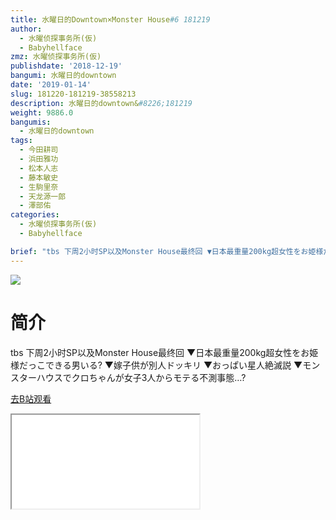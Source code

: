 ```yaml
---
title: 水曜日的Downtown×Monster House#6 181219
author:
  - 水曜侦探事务所(仮)
  - Babyhellface
zmz: 水曜侦探事务所(仮)
publishdate: '2018-12-19'
bangumi: 水曜日的downtown
date: '2019-01-14'
slug: 181220-181219-38558213
description: 水曜日的downtown&#8226;181219
weight: 9886.0
bangumis:
  - 水曜日的downtown
tags:
  - 今田耕司
  - 浜田雅功
  - 松本人志
  - 藤本敏史
  - 生駒里奈
  - 天龙源一郎
  - 澤部佑
categories:
  - 水曜侦探事务所(仮)
  - Babyhellface

brief: "tbs 下周2小时SP以及Monster House最终回 ▼日本最重量200kg超女性をお姫様だっこできる男いる? ▼嫁子供が別人ドッキリ ▼おっぱい星人絶滅説 ▼モンスターハウスでクロちゃんが女子3人からモテる不測事態…?"
---
```

![](https://i.imgur.com/tCwwdVR.jpg)
# 简介  
tbs
下周2小时SP以及Monster House最终回
▼日本最重量200kg超女性をお姫様だっこできる男いる?
▼嫁子供が別人ドッキリ
▼おっぱい星人絶滅説
▼モンスターハウスでクロちゃんが女子3人からモテる不測事態…?  

[去B站观看](https://www.bilibili.com/video/av38558213/)
<div class ="resp-container"><iframe class="testiframe" src="//player.bilibili.com/player.html?aid=38558213"", scrolling="no", allowfullscreen="true" > </iframe></div> 
